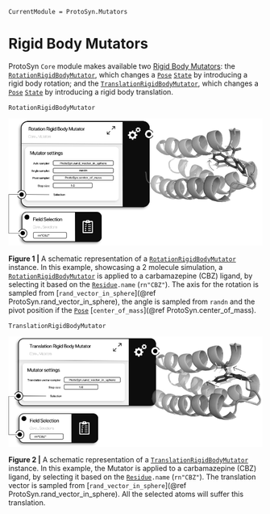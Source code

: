 ```@meta
CurrentModule = ProtoSyn.Mutators
```

# Rigid Body Mutators

ProtoSyn `Core` module makes available two [Rigid Body Mutators](@ref): the [`RotationRigidBodyMutator`](@ref), which changes a [`Pose`](@ref) [`State`](@ref) by introducing a rigid body rotation; and the [`TranslationRigidBodyMutator`](@ref), which changes a [`Pose`](@ref) [`State`](@ref) by introducing a rigid body translation.

```@docs
RotationRigidBodyMutator
```

![ProtoSyn Rotation Rigid Body Mutator](../../../assets/ProtoSyn-rotation-rigid-body-mutator.png)

**Figure 1 |** A schematic representation of a [`RotationRigidBodyMutator`](@ref) instance. In this example, showcasing a 2 molecule simulation, a [`RotationRigidBodyMutator`](@ref) is applied to a carbamazepine (CBZ) ligand, by selecting it based on the [`Residue`](@ref)`.name` (`rn"CBZ"`). The axis for the rotation is sampled from [`rand_vector_in_sphere`](@ref ProtoSyn.rand_vector_in_sphere), the angle is sampled from `randn` and the pivot position if the [`Pose`](@ref) [`center_of_mass`](@ref ProtoSyn.center_of_mass).

```@docs
TranslationRigidBodyMutator
```

![ProtoSyn Translation Rigid Body Mutator](../../../assets/ProtoSyn-translation-rigid-body-mutator.png)

**Figure 2 |** A schematic representation of a [`TranslationRigidBodyMutator`](@ref) instance. In this example, the Mutator is applied to a carbamazepine (CBZ) ligand, by selecting it based on the [`Residue`](@ref)`.name` (`rn"CBZ"`). The translation vector is sampled from [`rand_vector_in_sphere`](@ref ProtoSyn.rand_vector_in_sphere). All the selected atoms will suffer this translation.